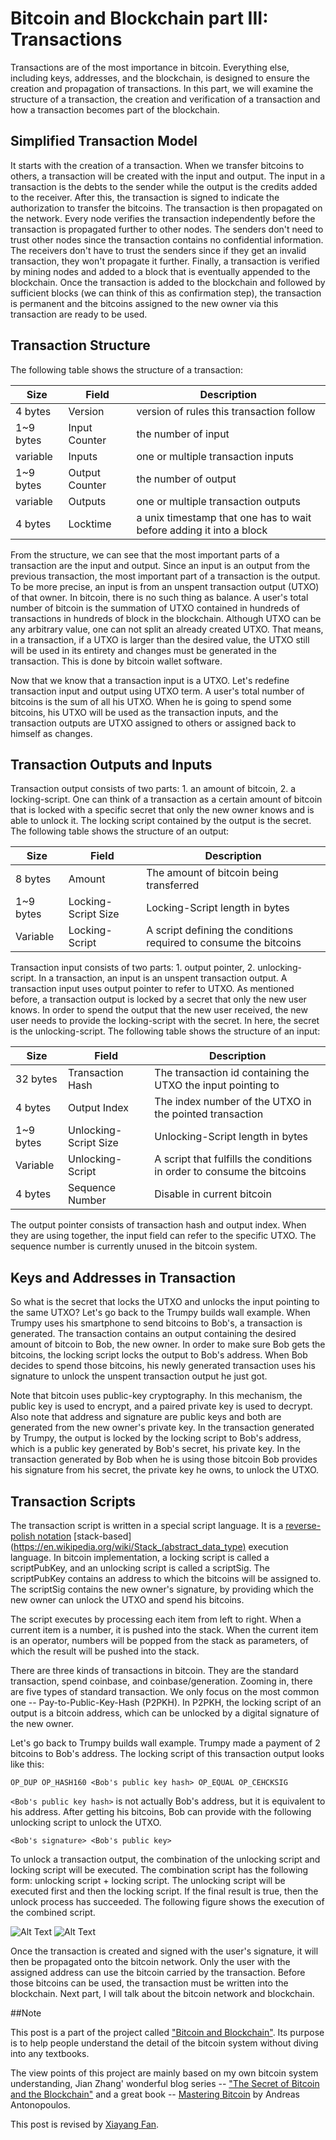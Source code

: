 # Bitcoin and Blockchain part III: Transactions

Transactions are of the most importance in bitcoin. Everything else, including keys, addresses, and the blockchain, is designed to ensure the creation and propagation of transactions. In this part, we will examine the structure of a transaction, the creation and verification of a transaction and how a transaction becomes part of the blockchain.

## Simplified Transaction Model

It starts with the creation of a transaction. When we transfer bitcoins to others, a transaction will be created with the input and output. The input in a transaction is the debts to the sender while the output is the credits added to the receiver. After this, the transaction is signed to indicate the authorization to transfer the bitcoins. The transaction is then propagated on the network. Every node verifies the transaction independently before the transaction is propagated further to other nodes. The senders don't need to trust other nodes since the transaction contains no confidential information. The receivers don't have to trust the senders since if they get an invalid transaction, they won't propagate it further. Finally, a transaction is verified by mining nodes and added to a block that is eventually appended to the blockchain. Once the transaction is added to the blockchain and followed by sufficient blocks (we can think of this as confirmation step), the transaction is permanent and the bitcoins assigned to the new owner via this transaction are ready to be used.


## Transaction Structure

The following table shows the structure of a transaction:

Size | Field | Description
---- | ----- | -----------
4 bytes | Version | version of rules this transaction follow
1~9 bytes | Input Counter | the number of input
variable | Inputs | one or multiple transaction inputs
1~9 bytes | Output Counter | the number of output
variable | Outputs | one or multiple transaction outputs
4 bytes | Locktime | a unix timestamp that one has to wait before adding it into a block

From the structure, we can see that the most important parts of a transaction are the input and output. Since an input is an output from the previous transaction, the most important part of a transaction is the output. To be more precise, an input is from an unspent transaction output (UTXO) of that owner. In bitcoin, there is no such thing as balance. A user's total number of bitcoin is the summation of UTXO contained in hundreds of transactions in hundreds of block in the blockchain. Although UTXO can be any arbitrary value, one can not split an already created UTXO. That means, in a transaction, if a UTXO is larger than the desired value, the UTXO still will be used in its entirety and changes must be generated in the transaction. This is done by bitcoin wallet software.

Now that we know that a transaction input is a UTXO. Let's redefine transaction input and output using UTXO term. A user's total number of bitcoins is the sum of all his UTXO. When he is going to spend some bitcoins, his UTXO will be used as the transaction inputs, and the transaction outputs are UTXO assigned to others or assigned back to himself as changes.

## Transaction Outputs and Inputs

Transaction output consists of two parts: 1. an amount of bitcoin, 2. a locking-script. One can think of a transaction as a certain amount of bitcoin that is locked with a specific secret that only the new owner knows and is able to unlock it. The locking script contained by the output is the secret. The following table shows the structure of an output:


Size | Field | Description
---- | ----- | -----------
8 bytes | Amount | The amount of bitcoin being transferred
1~9 bytes | Locking-Script Size | Locking-Script length in bytes
Variable | Locking-Script | A script defining the conditions required to consume the bitcoins

Transaction input consists of two parts: 1. output pointer, 2. unlocking-script. In a transaction, an input is an unspent transaction output. A transaction input uses output pointer to refer to UTXO. As mentioned before, a transaction output is locked by a secret that only the new user knows. In order to spend the output that the new user received, the new user needs to provide the locking-script with the secret. In here, the secret is the unlocking-script. The following table shows the structure of an input:


Size | Field | Description
---- | ----- | -----------
32 bytes | Transaction Hash | The transaction id containing the UTXO the input pointing to
4 bytes | Output Index | The index number of the UTXO in the pointed transaction
1~9 bytes | Unlocking-Script Size | Unlocking-Script length in bytes
Variable | Unlocking-Script | A script that fulfills the conditions in order to consume the bitcoins
4 bytes | Sequence Number | Disable in current bitcoin

The output pointer consists of transaction hash and output index. When they are using together, the input field can refer to the specific UTXO. The sequence number is currently unused in the bitcoin system.


## Keys and Addresses in Transaction

So what is the secret that locks the UTXO and unlocks the input pointing to the same UTXO? Let's go back to the Trumpy builds wall example. When Trumpy uses his smartphone to send bitcoins to Bob's, a transaction is generated. The transaction contains an output containing the desired amount of bitcoin to Bob, the new owner. In order to make sure Bob gets the bitcoins, the locking script locks the output to Bob's address. When Bob decides to spend those bitcoins, his newly generated transaction uses his signature to unlock the unspent transaction output he just got.

Note that bitcoin uses public-key cryptography. In this mechanism, the public key is used to encrypt, and a paired private key is used to decrypt. Also note that address and signature are public keys and both are generated from the new owner's private key. In the transaction generated by Trumpy, the output is locked by the locking script to Bob's address, which is a public key generated by Bob's secret, his private key. In the transaction generated by Bob when he is using those bitcoin Bob provides his signature from his secret, the private key he owns, to unlock the UTXO.


## Transaction Scripts
The transaction script is written in a special script language. It is a [reverse-polish notation](https://en.wikipedia.org/wiki/Reverse_Polish_notation) [stack-based](https://en.wikipedia.org/wiki/Stack_(abstract_data_type) execution language. In bitcoin implementation, a locking script is called a scriptPubKey, and an unlocking script is called a scriptSig. The scriptPubKey contains an address to which the bitcoins will be assigned to. The scriptSig contains the new owner's signature, by providing which the new owner can unlock the UTXO and spend his bitcoins.

The script executes by processing each item from left to right. When a current item is a number, it is pushed into the stack. When the current item is an operator, numbers will be popped from the stack as parameters, of which the result will be pushed into the stack.

There are three kinds of transactions in bitcoin. They are the standard transaction, spend coinbase, and coinbase/generation. Zooming in, there are five types of standard transaction. We only focus on the most common one -- Pay-to-Public-Key-Hash (P2PKH). In P2PKH, the locking script of an output is a bitcoin address, which can be unlocked by a digital signature of the new owner.

Let's go back to Trumpy builds wall example. Trumpy made a payment of 2 bitcoins to Bob's address. The locking script of this transaction output looks like this:


`OP_DUP OP_HASH160 <Bob's public key hash> OP_EQUAL OP_CEHCKSIG`

`<Bob's public key hash>` is not actually Bob's address, but it is equivalent to his address. After getting his bitcoins, Bob can provide with the following unlocking script to unlock the UTXO. 

`<Bob's signature> <Bob's public key>`

To unlock a transaction output, the combination of the unlocking script and locking script will be executed. The combination script has the following form: unlocking script + locking script. The unlocking script will be executed first and then the locking script. If the final result is true, then the unlock process has succeeded. The following figure shows the execution of the combined script.
 

![Alt Text](/images/script-execution1.png)
![Alt Text](/images/script-execution2.png)

Once the transaction is created and signed with the user's signature, it will then be propagated onto the bitcoin network. Only the user with the assigned address can use the bitcoin carried by the transaction. Before those bitcoins can be used, the transaction must be written into the blockchain. Next part, I will talk about the bitcoin network and blockchain.


##Note

This post is a part of the project called ["Bitcoin and Blockchain"](https://github.com/JunbangHuang/blockchain). Its purpose is to help people understand the detail of the bitcoin system without diving into any textbooks.

The view points of this project are mainly based on my own bitcoin system understanding, Jian Zhang' wonderful blog series -- ["The Secret of Bitcoin and the Blockchain"](http://www.infoq.com/cn/articles/bitcoin-and-block-chain-part01) and a great book -- [Mastering Bitcoin](http://shop.oreilly.com/product/0636920032281.do) by Andreas Antonopoulos. 

This post is revised by [Xiayang Fan](https://www.linkedin.com/in/xiayang-fan-023465a8/).
